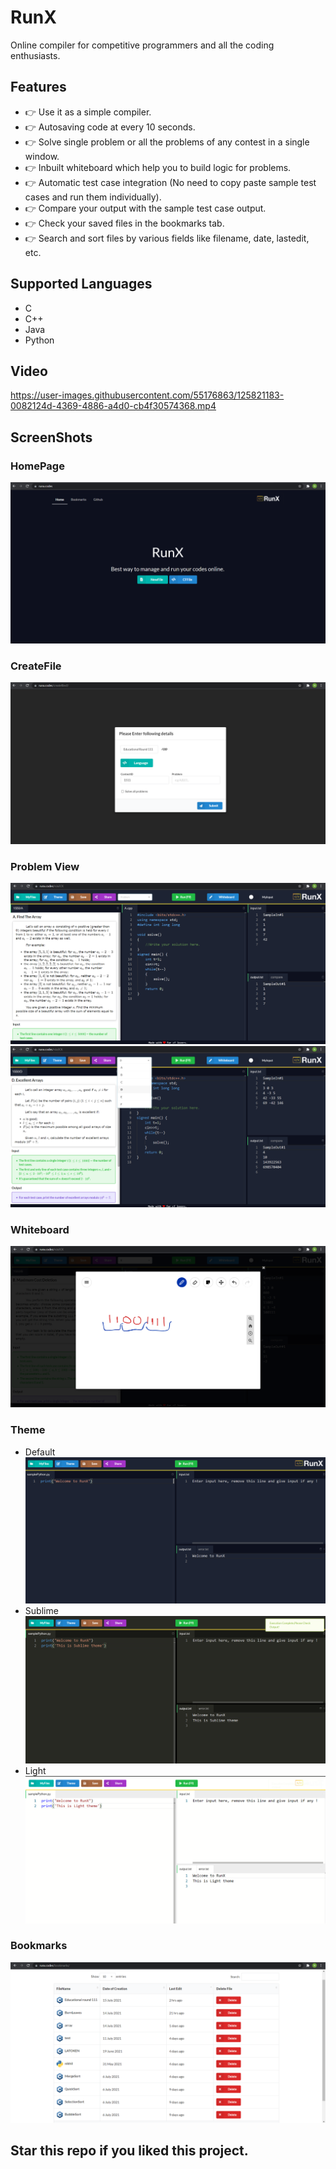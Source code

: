 # RunX
Online compiler for competitive programmers and all the coding enthusiasts.
## Features
* 👉 Use it as a simple compiler.
* 👉 Autosaving code at every 10 seconds.
* 👉 Solve single problem or all the problems of any contest in a single window.
* 👉 Inbuilt whiteboard which help you to build logic for problems.
* 👉 Automatic test case integration (No need to copy paste sample test cases and run them individually). 
* 👉 Compare your output with the sample test case output.
* 👉 Check your saved files in the bookmarks tab.
* 👉 Search and sort files by various fields like filename, date, lastedit, etc.
## Supported Languages
* C
* C++
* Java
* Python
## Video


https://user-images.githubusercontent.com/55176863/125821183-0082124d-4369-4886-a4d0-cb4f30574368.mp4


## ScreenShots
### HomePage
![HomePage](./ScreenShots/Homepage2.png)
### CreateFile
![CreateFile](./ScreenShots/Codeforces_file.png)
### Problem View
![ProblemView1](./ScreenShots/ProblemView1.png)
![ProblemView2](./ScreenShots/ProblemView2.png)
### Whiteboard
![WhiteBoard](./ScreenShots/WhiteBoard.png)
### Theme
* Default
![Default](./ScreenShots/Default.png)
* Sublime
![Sublime](./ScreenShots/Sublime.png)
* Light
![Light](./ScreenShots/Light.png)
### Bookmarks
![Bookmarks](./ScreenShots/Bookmarks2.png)

## Star this repo if you liked this project.
